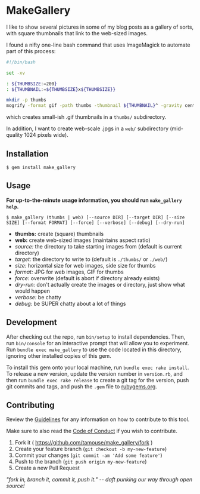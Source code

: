 # MakeGallery

I like to show several pictures in some of my blog posts as a gallery
of sorts, with square thumbnails that link to the web-sized images.

I found a nifty one-line bash command that uses ImageMagick to
automate part of this process:

``` bash
#!/bin/bash

set -xv

: ${THUMBSIZE:=200}
: ${THUMBNAIL:=${THUMBSIZE}x${THUMBSIZE}}

mkdir -p thumbs
mogrify -format gif -path thumbs -thumbnail ${THUMBNAIL}^ -gravity center -extent ${THUMBNAIL} *.jpg
```

which creates small-ish .gif thumbnails in a `thumbs/` subdirectory.

In addition, I want to create web-scale .jpgs in a `web/` subdirectory
(mid-quality 1024 pixels wide).

## Installation

    $ gem install make_gallery

## Usage

**For up-to-the-minute usage information, you should run `make_gallery help`.**

    $ make_gallery (thumbs | web) [--source DIR] [--target DIR] [--size SIZE] [--format FORMAT] [--force] [--verbose] [--debug] [--dry-run]

* **thumbs:** create (square) thumbnails
* **web:** create web-sized images (maintains aspect ratio)
* *source:* the directory to take starting images from (default is current directory)
* *target:* the directory to write to (default is `./thumbs/` or `./web/`)
* *size:* horizontal size for web images, side size for thumbs
* *format:* JPG for web images, GIF for thumbs
* *force:* overwrite (default is abort if directory already exists)
* *dry-run:* don't actually create the images or directory, just show
  what would happen
* *verbose:* be chatty
* *debug:* be SUPER chatty about a lot of things


## Development

After checking out the repo, run `bin/setup` to install
dependencies. Then, run `bin/console` for an interactive prompt that
will allow you to experiment. Run `bundle exec make_gallery` to use
the code located in this directory, ignoring other installed copies of
this gem.

To install this gem onto your local machine, run `bundle exec rake
install`. To release a new version, update the version number in
`version.rb`, and then run `bundle exec rake release` to create a git
tag for the version, push git commits and tags, and push the `.gem`
file to [rubygems.org](https://rubygems.org).

## Contributing

Review the [Guidelines](CONTRIBUTING.md) for any information on how to contribute to this tool.

Make sure to also read the [Code of Conduct](CODE_OF_CONDUCT.md) if you wish to contribute.

1. Fork it ( https://github.com/tamouse/make_gallery/fork )
2. Create your feature branch (`git checkout -b my-new-feature`)
3. Commit your changes (`git commit -am 'Add some feature'`)
4. Push to the branch (`git push origin my-new-feature`)
5. Create a new Pull Request

*"fork in, branch it, commit it, push it." -- daft punking our way through open source!*

